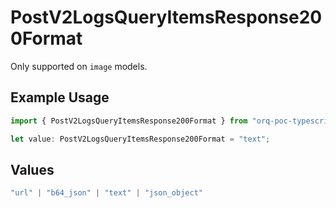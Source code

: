 # PostV2LogsQueryItemsResponse200Format

Only supported on `image` models.

## Example Usage

```typescript
import { PostV2LogsQueryItemsResponse200Format } from "orq-poc-typescript-multi-env-version/models/operations";

let value: PostV2LogsQueryItemsResponse200Format = "text";
```

## Values

```typescript
"url" | "b64_json" | "text" | "json_object"
```
